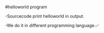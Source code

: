 #helloworld program

-Sourcecode print helloworld in output.

-We do it in different programming language.✅
